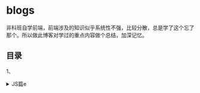 # blogs
非科班自学前端，前端涉及的知识似乎系统性不强，比较分散，总是学了这个忘了那个。所以做此博客对学过的重点内容做个总结，加深记忆。
## 目录
1、<details>
<summary>JS篇e</summary>
1.1[对象的创建和继承](https://github.com/IamHuadong/blogs/issues/1)
</details>


